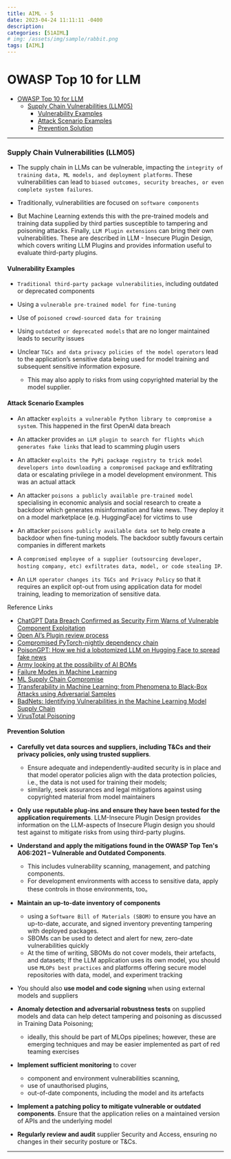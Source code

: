 ```yaml
---
title: AIML - 5
date: 2023-04-24 11:11:11 -0400
description:
categories: [51AIML]
# img: /assets/img/sample/rabbit.png
tags: [AIML]
---
```


# OWASP Top 10 for LLM

- [OWASP Top 10 for LLM](#owasp-top-10-for-llm)
    - [Supply Chain Vulnerabilities (LLM05)](#supply-chain-vulnerabilities-llm05)
      - [Vulnerability Examples](#vulnerability-examples)
      - [Attack Scenario Examples](#attack-scenario-examples)
      - [Prevention Solution](#prevention-solution)

---

### Supply Chain Vulnerabilities (LLM05)

- The supply chain in LLMs can be vulnerable, impacting the `integrity of training data, ML models, and deployment platforms`. These vulnerabilities can lead to `biased outcomes, security breaches, or even complete system failures`.

- Traditionally, vulnerabilities are focused on `software components`

- But Machine Learning extends this with the pre-trained models and training data supplied by third parties susceptible to tampering and poisoning attacks. Finally, `LLM Plugin extensions` can bring their own vulnerabilities. These are described in LLM - Insecure Plugin Design, which covers writing LLM Plugins and provides information useful to evaluate third-party plugins.


#### Vulnerability Examples

- `Traditional third-party package vulnerabilities`, including outdated or deprecated components

- Using a `vulnerable pre-trained model for fine-tuning`

- Use of `poisoned crowd-sourced data for training`

- Using `outdated or deprecated models` that are no longer maintained leads to security issues

- Unclear `T&Cs and data privacy policies of the model operators` lead to the application’s sensitive data being used for model training and subsequent sensitive information exposure.
  - This may also apply to risks from using copyrighted material by the model supplier.


#### Attack Scenario Examples

- An attacker `exploits a vulnerable Python library to compromise a system`. This happened in the first OpenAI data breach

- An attacker provides `an LLM plugin to search for flights which generates fake links` that lead to scamming plugin users

- An attacker `exploits the PyPi package registry to trick model developers into downloading a compromised package` and exfiltrating data or escalating privilege in a model development environment. This was an actual attack

- An attacker `poisons a publicly available pre-trained model` specialising in economic analysis and social research to create a backdoor which generates misinformation and fake news. They deploy it on a model marketplace (e.g. HuggingFace) for victims to use

- An attacker `poisons publicly available data set` to help create a backdoor when fine-tuning models. The backdoor subtly favours certain companies in different markets

- A `compromised employee of a supplier (outsourcing developer, hosting company, etc) exfiltrates data, model, or code stealing IP`.

- An `LLM operator changes its T&Cs and Privacy Policy` so that it requires an explicit opt-out from using application data for model training, leading to memorization of sensitive data.


Reference Links

- [ChatGPT Data Breach Confirmed as Security Firm Warns of Vulnerable Component Exploitation](https://www.securityweek.com/chatgpt-data-breach-confirmed-as-security-firm-warns-of-vulnerable-component-exploitation)
- [Open AI’s Plugin review process](https://platform.openai.com/docs/plugins/review)
- [Compromised PyTorch-nightly dependency chain](https://pytorch.org/blog/compromised-nightly-dependency)
- [PoisonGPT: How we hid a lobotomized LLM on Hugging Face to spread fake news](https://blog.mithrilsecurity.io/poisongpt-how-we-hid-a-lobotomized-llm-on-hugging-face-to-spread-fake-news)
- [Army looking at the possibility of AI BOMs](https://defensescoop.com/2023/05/25/army-looking-at-the-possibility-of-ai-boms-bill-of-materials)
- [Failure Modes in Machine Learning](https://learn.microsoft.com/en-us/security/engineering/failure-modes-in-machine-learnin)
- [ML Supply Chain Compromise](https://atlas.mitre.org/techniques/AML.T0010)
- [Transferability in Machine Learning: from Phenomena to Black-Box Attacks using Adversarial Samples](https://arxiv.org/pdf/1605.07277.pdf)
- [BadNets: Identifying Vulnerabilities in the Machine Learning Model Supply Chain](https://arxiv.org/abs/1708.0673/)
- [VirusTotal Poisoning](https://atlas.mitre.org/studies/AML.CS0002)


#### Prevention Solution

- **Carefully vet data sources and suppliers, including T&Cs and their privacy policies, only using trusted suppliers**.
  - Ensure adequate and independently-audited security is in place and that model operator policies align with the data protection policies, i.e., the data is not used for training their models;
  - similarly, seek assurances and legal mitigations against using copyrighted material from model maintainers

- **Only use reputable plug-ins and ensure they have been tested for the application requirements**. LLM-Insecure Plugin Design provides information on the LLM-aspects of Insecure Plugin design you should test against to mitigate risks from using third-party plugins.

- **Understand and apply the mitigations found in the OWASP Top Ten's A06:2021 – Vulnerable and Outdated Components**.
  - This includes vulnerability scanning, management, and patching components.
  - For development environments with access to sensitive data, apply these controls in those environments, too。

- **Maintain an up-to-date inventory of components**
  - using a `Software Bill of Materials (SBOM)` to ensure you have an up-to-date, accurate, and signed inventory preventing tampering with deployed packages.
  - SBOMs can be used to detect and alert for new, zero-date vulnerabilities quickly
  - At the time of writing, SBOMs do not cover models, their artefacts, and datasets; If the LLM application uses its own model, you should use `MLOPs best practices` and platforms offering secure model repositories with data, model, and experiment tracking

- You should also **use model and code signing** when using external models and suppliers

- **Anomaly detection and adversarial robustness tests** on supplied models and data can help detect tampering and poisoning as discussed in Training Data Poisoning;
  - ideally, this should be part of MLOps pipelines; however, these are emerging techniques and may be easier implemented as part of red teaming exercises

- **Implement sufficient monitoring** to cover
  - component and environment vulnerabilities scanning,
  - use of unauthorised plugins,
  - out-of-date components, including the model and its artefacts

- **Implement a patching policy to mitigate vulnerable or outdated components**. Ensure that the application relies on a maintained version of APIs and the underlying model

- **Regularly review and audit** supplier Security and Access, ensuring no changes in their security posture or T&Cs.


---
